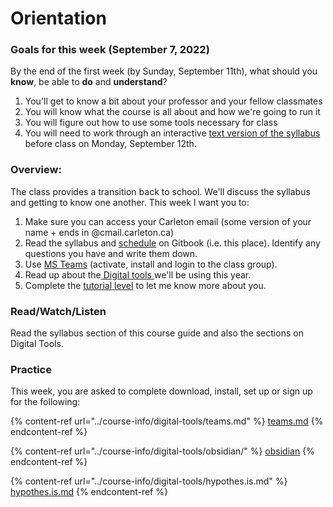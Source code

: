 # Orientation

### Goals for this week (September 7, 2022)

By the end of the first week (by Sunday, September 11th), what should you **know**, be able to **do** and **understand**?

1. You'll get to know a bit about your professor and your fellow classmates
2. You will know what the course is all about and how we're going to run it
3. You will figure out how to use some tools necessary for class
4. You will need to work through an interactive [text version of the syllabus](https://carletonhistory.itch.io/fysm14052022tutorial-level) before class on Monday, September 12th.&#x20;

### Overview:

The class provides a transition back to school. We'll discuss the syllabus and getting to know one another. This week I want you to:&#x20;

1. Make sure you can access your Carleton email (some version of your name + ends in @cmail.carleton.ca)
2. Read the syllabus and [schedule](../course-info/schedule/) on Gitbook (i.e. this place). Identify any questions you have and write them down.&#x20;
3. Use [MS Teams](../course-info/digital-tools/teams.md) (activate, install and login to the class group).&#x20;
4. Read up about the[ Digital tools ](../course-info/digital-tools/)we'll be using this year.
5. Complete the [tutorial level](tutorial-level.md) to let me know more about you.

### Read/Watch/Listen

Read the syllabus section of this course guide and also the sections on Digital Tools.&#x20;

### Practice

This week, you are asked to complete download, install, set up or sign up for the following:&#x20;

{% content-ref url="../course-info/digital-tools/teams.md" %}
[teams.md](../course-info/digital-tools/teams.md)
{% endcontent-ref %}

{% content-ref url="../course-info/digital-tools/obsidian/" %}
[obsidian](../course-info/digital-tools/obsidian/)
{% endcontent-ref %}

{% content-ref url="../course-info/digital-tools/hypothes.is.md" %}
[hypothes.is.md](../course-info/digital-tools/hypothes.is.md)
{% endcontent-ref %}
